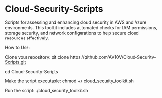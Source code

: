 # Cloud-Security-Scripts
Scripts for assessing and enhancing cloud security in AWS and Azure environments. This toolkit includes automated checks for IAM permissions, storage security, and network configurations to help secure cloud resources effectively.

How to Use:

Clone your repository:
git clone https://github.com/AV10V/Cloud-Security-Scripts.git

cd Cloud-Security-Scripts

Make the script executable:
chmod +x cloud_security_toolkit.sh

Run the script:
./cloud_security_toolkit.sh
